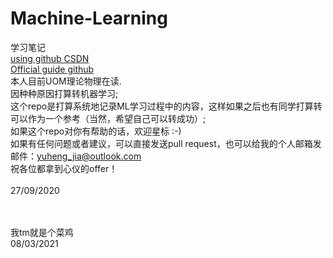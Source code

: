 # Machine-Learning
学习笔记<br>
[using github CSDN](https://blog.csdn.net/u012067966/article/details/50736647)<br>
[Official guide github](https://docs.github.com/cn/free-pro-team@latest/github/writing-on-github/basic-writing-and-formatting-syntax)<br>
本人目前UOM理论物理在读.<br>
因种种原因打算转机器学习;<br>
这个repo是打算系统地记录ML学习过程中的内容，这样如果之后也有同学打算转可以作为一个参考（当然，希望自己可以转成功）;<br>
如果这个repo对你有帮助的话，欢迎星标 :-)<br>
如果有任何问题或者建议，可以直接发送pull request，也可以给我的个人邮箱发邮件：yuheng_jia@outlook.com<br>
祝各位都拿到心仪的offer！<br>
<br>
27/09/2020<br>

<br><br>
我tm就是个菜鸡<br>
08/03/2021
